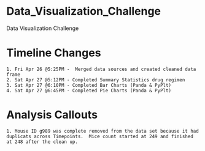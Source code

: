 # Data_Visualization_Challenge
Data Visualization Challenge
# Timeline Changes
    1. Fri Apr 26 @5:25PM -  Merged data sources and created cleaned data frame
    2. Sat Apr 27 @5:12PM - Completed Summary Statistics drug regimen
    3. Sat Apr 27 @6:10PM - Completed Bar Charts (Panda & PyPlt)
    4. Sat Apr 27 @6:45PM - Completed Pie Charts (Panda & PyPlt)

# Analysis Callouts
    1. Mouse ID g989 was complete removed from the data set because it had duplicats across Timepoints.  Mice count started at 249 and finished at 248 after the clean up.

     
